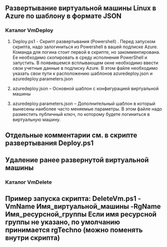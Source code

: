 ## Развертывание виртуальной машины Linux в  Azure по шаблону в формате JSON
### Каталог VmDeploy

1)	Deploy.ps1 - Скрипт развертывания (Powershell) . Перед запуском скрипта, надо залогиниться из Powershell в вашей подписке Azure. Команда для логина стоит первой в скрипте, но закомментирована. 
Ее необходимо скопировать в среду исполнения PowerShell и запустить. 
В появившемся всплывающем окне необходимо ввести свои учетные данные в подписку Azure.
В этом файле необходимо указать свои пути к расположению шаблонов azuredeploy.json и azuredeploy.parameters.json 

2)	azuredeploy.json – Основной шаблон с конфигурацией виртуальной машины

3)	azuredeploy.parameters.json – Дополнительный шаблон в который вынесены наиболее часто меняемые параметры. 
В этом файле надо разместить публичный ключ, по которому будете логиниться в виртуальную машину.

Отдельные комментарии см. в скрипте развертывания Deploy.ps1
---
## Удаление ранее развернутой виртуальной машины
### Каталог VmDelete
Пример запуска скрипта:
DeleteVm.ps1 -VmName Имя_виртуальной_машины -RgName Имя_ресурсной_группы 
Если имя ресурсной группы не указано, по умолчанию принимается rgTechno (можно поменять внутри скрипта)
---
